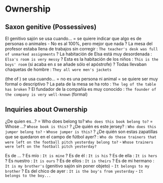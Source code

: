 # Ownership

## Saxon genitive (Possessives)

El genitivo sajón se usa cuando...
    = se quiere indicar que algo es de personas o animales
        - No es al 100%, pero mejor que nada
    ? La mesa del profesor estaba llena de trabajos sin corregir : `The teacher's desk was full of unmarked assignments`
    ? La habitación de Elsa está muy desordenada : `Elsa's room is very messy`
    ? Esta es la  habitación de los niños : `This is the boys' room` (si acaba en _s_ se añade sólo el apóstrofe)
    ? Todas llevaban chaquetas de hombre : `They all wore men's jackets`

(the <obj> of <owner>) se usa cuando...
    = no es una persona ni animal
    = se quiere ser muy formal o descriptivo
    ? La pata de la mesa se ha roto : `The leg of the table has broken`
    ? El fundador de la compañía es muy conocido : `The founder of the company is very well-known` (formal)

## Inquiries about Ownership

¿De quien es...?
    = Who does <ob> belong to? `Who does this book belong to?`
    = Whose <ob> <to be> ...? `Whose book is this?`
    ? ¿De quién es este jersey? : `Who does this jumper belong to?` - `Whose jumper is this?`
    ? ¿De quién son estas zapatillas que se quedaron en el campo de fútbol ayer? : `Who do these trainers that were left on the football pitch yesterday belong to?` - `Whose trainers were left on the football pitch yesterday?`

Es de ...
    ? Es mío : `It is mine`
    ? Es de él : `It is his`
    ? Es de ella : `It is hers`
    ? Es nuestro : `It is ours`
    ? Es de ellos : `It is theirs`
    ? Es de mi hermano : `It is my brother's` (genitivo sajón sin poner objeto) - `It belongs to my brother`
    ? Es del chico de ayer : `It is the boy's from yesterday` - `It belongs to the boy...`
